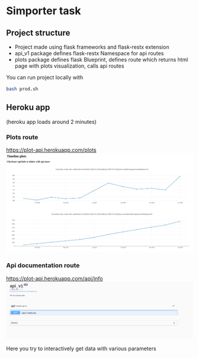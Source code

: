 # Simporter task

## Project structure

- Project made using flask frameworks and flask-restx extension
- api_v1 package defines flask-restx Namespace for api routes
- plots package defines flask Blueprint, defines route which returns html page with plots visualization, calls api routes

You can run project locally with  
```sh 
bash prod.sh
```
  
## Heroku app 
(heroku app loads around 2 minutes) 

### Plots route
https://plot-api.herokuapp.com/plots
![alt text](img/plots.png)

### Api documentation route
https://plot-api.herokuapp.com/api/info
![alt text](img/api_info.png)

Here you try to interactively get data with various parameters 
